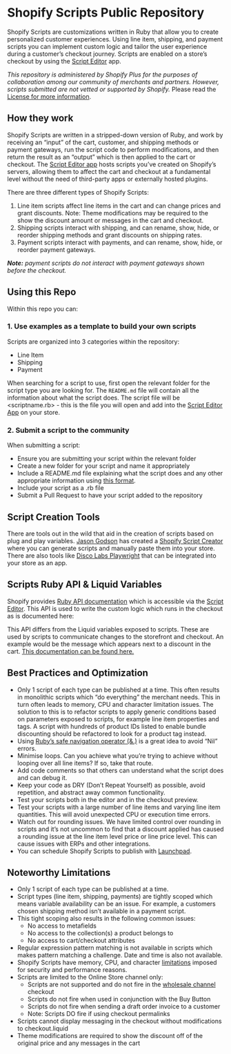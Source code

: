 # Shopify Scripts Public Repository

Shopify Scripts are customizations written in Ruby that allow you to create personalized customer experiences. Using line item, shipping, and payment scripts you can implement custom logic and tailor the user experience during a customer’s checkout journey. Scripts are enabled on a store’s checkout by using the [Script Editor](https://help.shopify.com/manual/apps/apps-by-shopify/script-editor) app.

_This repository is administered by Shopify Plus for the purposes of collaboration among our community of merchants and partners. However, scripts submitted are not vetted or supported by Shopify._ Please read the [License for more information](https://github.com/Shopify/shopify-scripts/blob/master/LICENSE.md).

## How they work
Shopify Scripts are written in a stripped-down version of Ruby, and work by receiving an “input” of the cart, customer, and shipping methods or payment gateways, run the script code to perform modifications, and then return the result as an “output” which is then applied to the cart or checkout. The [Script Editor app](https://help.shopify.com/manual/apps/apps-by-shopify/script-editor) hosts scripts you’ve created on Shopify’s servers, allowing them to affect the cart and checkout at a fundamental level without the need of third-party apps or externally hosted plugins.

There are three different types of Shopify Scripts:

1. Line item scripts affect line items in the cart and can change prices and grant discounts. Note: Theme modifications may be required to the show the discount amount or messages in the cart and checkout.
2. Shipping scripts interact with shipping, and can rename, show, hide, or reorder shipping methods and grant discounts on shipping rates.
3. Payment scripts interact with payments, and can rename, show, hide, or reorder payment gateways.

_**Note:** payment scripts do not interact with payment gateways shown before the checkout._

## Using this Repo
Within this repo you can:

### 1. Use examples as a template to build your own scripts
Scripts are organized into 3 categories within the repository:
- Line Item
- Shipping
- Payment

When searching for a script to use, first open the relevant folder for the script type you are looking for. The `README.md` file will contain all the information about what the script does. The script file will be <scriptname.rb> - this is the file you will open and add into the [Script Editor App](https://help.shopify.com/manual/apps/apps-by-shopify/script-editor) on your store.

### 2. Submit a script to the community
When submitting a script:
- Ensure you are submitting your script within the relevant folder
- Create a new folder for your script and name it appropriately
- Include a README.md file explaining what the script does and any other appropriate information using [this format](https://github.com/Shopify/shopify-scripts/blob/master/CONTRIBUTING.md).
- Include your script as a <scriptname>.rb file
- Submit a Pull Request to have your script added to the repository

## Script Creation Tools
There are tools out in the wild that aid in the creation of scripts based on plug and play variables. [Jason Godson](https://github.com/jgodson) has created a [Shopify Script Creator](https://jgodson.github.io/shopify-script-creator/) where you can generate scripts and manually paste them into your store. There are also tools like [Disco Labs Playwright](https://playwright.discolabs.com/) that can be integrated into your store as an app.

## Scripts Ruby API & Liquid Variables
Shopify provides [Ruby API documentation](https://help.shopify.com/api/tutorials/shopify-scripts) which is accessible via the [Script Editor](https://help.shopify.com/manual/apps/apps-by-shopify/script-editor). This API is used to write the custom logic which runs in the checkout as is documented here: 

This API differs from the Liquid variables exposed to scripts. These are used by scripts to communicate changes to the storefront and checkout. An example would be the message which appears next to a discount in the cart. [This documentation can be found here.](https://help.shopify.com/manual/apps/apps-by-shopify/script-editor/liquid)

## Best Practices and Optimization
- Only 1 script of each type can be published at a time. This often results in monolithic scripts which “do everything” the merchant needs. This in turn often leads to memory, CPU and character limitation issues. The solution to this is to refactor scripts to apply generic conditions based on parameters exposed to scripts, for example line item properties and tags. A script with hundreds of product IDs listed to enable bundle discounting should be refactored to look for a product tag instead.
- Using [Ruby’s safe navigation operator (&.)](http://mitrev.net/ruby/2015/11/13/the-operator-in-ruby/) is a great idea to avoid “Nil” errors. 
- Minimise loops. Can you achieve what you’re trying to achieve without looping over all line items? If so, take that route.
- Add code comments so that others can understand what the script does and can debug it. 
- Keep your code as DRY (Don’t Repeat Yourself) as possible, avoid repetition, and abstract away common functionality.
- Test your scripts both in the editor and in the checkout preview.
- Test your scripts with a large number of line items and varying line item quantities. This will avoid unexpected CPU or execution time errors.
- Watch out for rounding issues. We have limited control over rounding in scripts and it’s not uncommon to find that a discount applied has caused a rounding issue at the line item level price or line price level. This can cause issues with ERPs and other integrations.
- You can schedule Shopify Scripts to publish with [Launchpad](https://apps.shopify.com/launchpad).

## Noteworthy Limitations
- Only 1 script of each type can be published at a time. 
- Script types (line item, shipping, payments) are tightly scoped which means variable availability can be an issue. For example, a customers chosen shipping method isn’t available in a payment script.
- This tight scoping also results in the following common issues:  
   - No access to metafields  
   - No access to the collection(s) a product belongs to  
   - No access to cart/checkout attributes
- Regular expression pattern matching is not available in scripts which makes pattern matching a challenge. Date and time is also not available.
- Shopify Scripts have memory, CPU, and character [limitations](https://help.shopify.com/manual/apps/apps-by-shopify/script-editor/limitations) imposed for security and performance reasons. 
- Scripts are limited to the Online Store channel only:  
   - Scripts are not supported and do not fire in the [wholesale channel](https://help.shopify.com/manual/sell-online/wholesale) checkout  
   - Scripts do not fire when used in conjunction with the Buy Button  
   - Scripts do not fire when sending a draft order invoice to a customer  
   - Note: Scripts DO fire if using checkout permalinks
- Scripts cannot display messaging in the checkout without modifications to checkout.liquid
- Theme modifications are required to show the discount off of the original price and any messages in the cart
